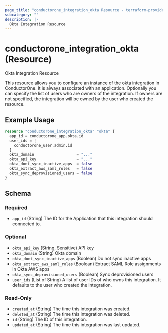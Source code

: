 ```yaml
---
page_title: "conductorone_integration_okta Resource - terraform-provider-conductorone"
subcategory: ""
description: |-
  Okta Integration Resource
---
```


# conductorone_integration_okta (Resource)

Okta Integration Resource

This resource allows you to configure an instance of the okta integration in ConductorOne.
It is always associated with an application. Optionally you can specify the list of users who are owners of the integration.
If owners are not specified, the integration will be owned by the user who created the resource.

## Example Usage

```terraform
resource "conductorone_integration_okta" "okta" {
  app_id = conductorone_app.okta.id
  user_ids = [
    conductorone_user.admin.id
  ]
  okta_domain                   = "..."
  okta_api_key                  = "..."
  okta_dont_sync_inactive_apps  = false
  okta_extract_aws_saml_roles   = false
  okta_sync_deprovisioned_users = false
}
```

<!-- schema generated by tfplugindocs -->
## Schema

### Required

- `app_id` (String) The ID for the Application that this integration should connected to.

### Optional

- `okta_api_key` (String, Sensitive) API key
- `okta_domain` (String) Okta domain
- `okta_dont_sync_inactive_apps` (Boolean) Do not sync inactive apps
- `okta_extract_aws_saml_roles` (Boolean) Extract SAML Role assignments in Okta AWS apps
- `okta_sync_deprovisioned_users` (Boolean) Sync deprovisioned users
- `user_ids` (List of String) A list of user IDs of who owns this integration. It defaults to the user who created the integration.

### Read-Only

- `created_at` (String) The time this integration was created.
- `deleted_at` (String) The time this integration was deleted.
- `id` (String) The ID of this integration.
- `updated_at` (String) The time this integration was last updated.
